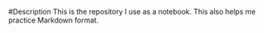 #Description
This is the repository I use as a notebook. This also helps me practice Markdown format.
